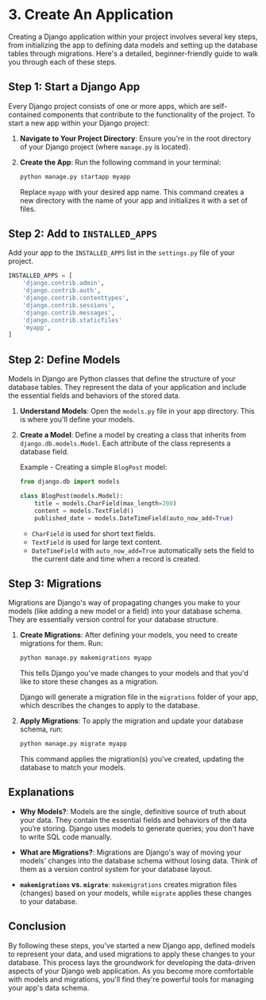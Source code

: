 # 3. Create An Application

Creating a Django application within your project involves several key steps, from initializing the app to defining data models and setting up the database tables through migrations. Here's a detailed, beginner-friendly guide to walk you through each of these steps.

## Step 1: Start a Django App

Every Django project consists of one or more apps, which are self-contained components that contribute to the functionality of the project. To start a new app within your Django project:

1. **Navigate to Your Project Directory**: Ensure you're in the root directory of your Django project (where `manage.py` is located).

2. **Create the App**: Run the following command in your terminal:

   ```bash
   python manage.py startapp myapp
   ```

   Replace `myapp` with your desired app name. This command creates a new directory with the name of your app and initializes it with a set of files.

## Step 2: Add to `INSTALLED_APPS`

Add your app to the `INSTALLED_APPS` list in the `settings.py` file of your project.

```python
INSTALLED_APPS = [
    'django.contrib.admin',
    'django.contrib.auth',
    'django.contrib.contenttypes',
    'django.contrib.sessions',
    'django.contrib.messages',
    'django.contrib.staticfiles'
    'myapp',
]
```

## Step 2: Define Models

Models in Django are Python classes that define the structure of your database tables. They represent the data of your application and include the essential fields and behaviors of the stored data.

1. **Understand Models**: Open the `models.py` file in your app directory. This is where you'll define your models.

2. **Create a Model**: Define a model by creating a class that inherits from `django.db.models.Model`. Each attribute of the class represents a database field.

   Example - Creating a simple `BlogPost` model:

   ```python
   from django.db import models

   class BlogPost(models.Model):
       title = models.CharField(max_length=200)
       content = models.TextField()
       published_date = models.DateTimeField(auto_now_add=True)
   ```

   - `CharField` is used for short text fields.
   - `TextField` is used for large text content.
   - `DateTimeField` with `auto_now_add=True` automatically sets the field to the current date and time when a record is created.

## Step 3: Migrations

Migrations are Django's way of propagating changes you make to your models (like adding a new model or a field) into your database schema. They are essentially version control for your database structure.

1. **Create Migrations**: After defining your models, you need to create migrations for them. Run:

   ```bash
   python manage.py makemigrations myapp
   ```

   This tells Django you've made changes to your models and that you'd like to store these changes as a migration.

   Django will generate a migration file in the `migrations` folder of your app, which describes the changes to apply to the database.

2. **Apply Migrations**: To apply the migration and update your database schema, run:

   ```bash
   python manage.py migrate myapp
   ```

   This command applies the migration(s) you've created, updating the database to match your models.

## Explanations

- **Why Models?**: Models are the single, definitive source of truth about your data. They contain the essential fields and behaviors of the data you’re storing. Django uses models to generate queries; you don't have to write SQL code manually.

- **What are Migrations?**: Migrations are Django's way of moving your models' changes into the database schema without losing data. Think of them as a version control system for your database layout.

- **`makemigrations` vs. `migrate`**: `makemigrations` creates migration files (changes) based on your models, while `migrate` applies these changes to your database.

## Conclusion

By following these steps, you've started a new Django app, defined models to represent your data, and used migrations to apply these changes to your database. This process lays the groundwork for developing the data-driven aspects of your Django web application. As you become more comfortable with models and migrations, you'll find they're powerful tools for managing your app's data schema.
